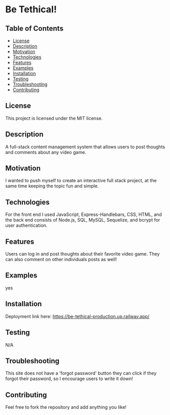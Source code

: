 
# Be Tethical!

## Table of Contents
- [License](#license)
- [Description](#description)
- [Motivation](#motivation)
- [Technologies](#technologies)
- [Features](#features)
- [Examples](#examples)
- [Installation](#installation)
- [Testing](#testing)
- [Troubleshooting](#troubleshooting)
- [Contributing](#contributing)


## License
This project is licensed under the MIT license.

## Description
A full-stack content management system that allows users to post thoughts and comments about any video game.

## Motivation
I wanted to push myself to create an interactive full stack project, at the same time keeping the topic fun and simple.

## Technologies
For the front end I used JavaScript, Express-Handlebars, CSS, HTML, and the back end consists of Node.js, SQL, MySQL, Sequelize, and bcrypt for user authentication. 

## Features
Users can log in and post thoughts about their favorite video game. They can also comment on other individuals posts as well!

## Examples
yes

## Installation
Deployment link here: https://be-tethical-production.up.railway.app/

## Testing
N/A

## Troubleshooting
This site does not have a 'forgot password' button they can click if they forgot their password, so I encourage users to write it down!

## Contributing
Feel free to fork the repository and add anything you like!


